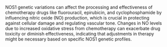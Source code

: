 NOS1 genetic variations can affect the processing and effectiveness of chemotherapy drugs like fluorouracil, epirubicin, and cyclophosphamide by influencing nitric oxide (NO) production, which is crucial in protecting against cellular damage and regulating vascular tone. Changes in NO levels due to increased oxidative stress from chemotherapy can exacerbate drug toxicity or diminish effectiveness, indicating that adjustments in therapy might be necessary based on specific NOS1 genetic profiles.